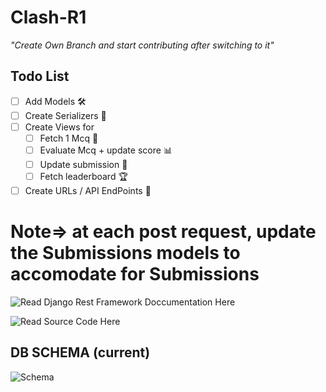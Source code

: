 # Clash-R1

*"Create Own Branch and start contributing after switching to it"*

## Todo List

- [ ] Add Models 🛠️
- [ ] Create Serializers 🧵
- [ ] Create Views for 
  - [ ] Fetch 1 Mcq 📝
  - [ ] Evaluate Mcq + update score 📊
  - [ ] Update submission 🔄
  - [ ] Fetch leaderboard 🏆
- [ ] Create URLs / API EndPoints 🔗

# Note=> at each post request, update the Submissions models to accomodate for Submissions 

![Read Django Rest Framework Doccumentation Here](https://www.django-rest-framework.org/)

![Read Source Code Here](https://github.com/encode/django-rest-framework/tree/3.14.0/rest_framework)

## DB SCHEMA (current)
![Schema](https://res.cloudinary.com/dzhpx2alw/image/upload/v1704877063/WhatsApp_Image_2024-01-07_at_20.12.38_0064bae4_mr98fv.jpg)

